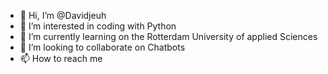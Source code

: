 - 👋 Hi, I’m @Davidjeuh
- 👀 I’m interested in coding with Python
- 🌱 I’m currently learning on the Rotterdam University of applied Sciences
- 💞️ I’m looking to collaborate on Chatbots
- 📫 How to reach me

<!---
Davidjeuh/Davidjeuh is a ✨ special ✨ repository because its `README.md` (this file) appears on your GitHub profile.
You can click the Preview link to take a look at your changes.
--->
